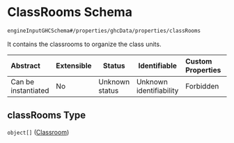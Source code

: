 # ClassRooms Schema

```txt
engineInputGHCSchema#/properties/ghcData/properties/classRooms
```

It contains the classrooms to organize the class units.


| Abstract            | Extensible | Status         | Identifiable            | Custom Properties | Additional Properties | Access Restrictions | Defined In                                                         |
| :------------------ | ---------- | -------------- | ----------------------- | :---------------- | --------------------- | ------------------- | ------------------------------------------------------------------ |
| Can be instantiated | No         | Unknown status | Unknown identifiability | Forbidden         | Allowed               | none                | [ghc.schema.json\*](../out/ghc.schema.json "open original schema") |

## classRooms Type

`object[]` ([Classroom](ghc-properties-ghcdata-properties-classrooms-classroom.md))
